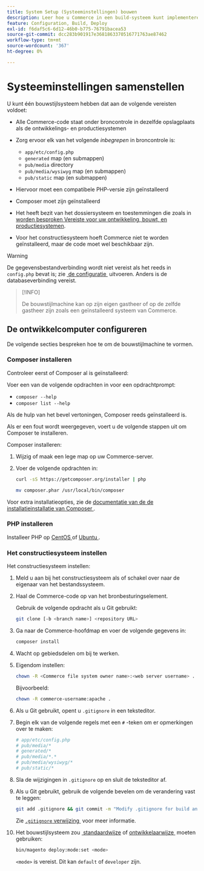 ```yaml
---
title: System Setup (Systeeminstellingen) bouwen
description: Leer hoe u Commerce in een build-systeem kunt implementeren.
feature: Configuration, Build, Deploy
exl-id: f6daf5c6-6d12-46b0-b775-76791bacea53
source-git-commit: dcc283b901917e3681863370516771763ae87462
workflow-type: tm+mt
source-wordcount: '367'
ht-degree: 0%

---
```


# Systeeminstellingen samenstellen

U kunt één bouwstijlsysteem hebben dat aan de volgende vereisten voldoet:

- Alle Commerce-code staat onder broncontrole in dezelfde opslagplaats als de ontwikkelings- en productiesystemen
- Zorg ervoor elk van het volgende _inbegrepen_ in broncontrole is:

   - `app/etc/config.php`
   - `generated` map (en submappen)
   - `pub/media` directory
   - `pub/media/wysiwyg` map (en submappen)
   - `pub/static` map (en submappen)

- Hiervoor moet een compatibele PHP-versie zijn geïnstalleerd
- Composer moet zijn geïnstalleerd
- Het heeft bezit van het dossiersysteem en toestemmingen die zoals in [&#x200B; worden besproken Vereiste voor uw ontwikkeling, bouwt, en productiesystemen &#x200B;](../deployment/technical-details.md).
- Voor het constructiesysteem hoeft Commerce niet te worden geïnstalleerd, maar de code moet wel beschikbaar zijn.

>[!WARNING]
>
>De gegevensbestandverbinding wordt niet vereist als het reeds in `config.php` bevat is; zie [&#x200B; de configuratie &#x200B;](../cli/export-configuration.md) uitvoeren. Anders is de databaseverbinding vereist.

>[!INFO]
>
>De bouwstijlmachine kan op zijn eigen gastheer of op de zelfde gastheer zijn zoals een geïnstalleerd systeem van Commerce.

## De ontwikkelcomputer configureren

De volgende secties bespreken hoe te om de bouwstijlmachine te vormen.

### Composer installeren

Controleer eerst of Composer al is geïnstalleerd:

Voer een van de volgende opdrachten in voor een opdrachtprompt:

- `composer --help`
- `composer list --help`

Als de hulp van het bevel vertoningen, Composer reeds geïnstalleerd is.

Als er een fout wordt weergegeven, voert u de volgende stappen uit om Composer te installeren.

Composer installeren:

1. Wijzig of maak een lege map op uw Commerce-server.

1. Voer de volgende opdrachten in:

   ```bash
   curl -sS https://getcomposer.org/installer | php
   ```

   ```bash
   mv composer.phar /usr/local/bin/composer
   ```

Voor extra installatieopties, zie de [ documentatie van de de installatieinstallatie van Composer ][composer].

### PHP installeren

Installeer PHP op [ CentOS ] of [ Ubuntu ].

### Het constructiesysteem instellen

Het constructiesysteem instellen:

1. Meld u aan bij het constructiesysteem als of schakel over naar de eigenaar van het bestandssysteem.
1. Haal de Commerce-code op van het bronbesturingselement.

   Gebruik de volgende opdracht als u Git gebruikt:

   ```bash
   git clone [-b <branch name>] <repository URL>
   ```

1. Ga naar de Commerce-hoofdmap en voer de volgende gegevens in:

   ```bash
   composer install
   ```

1. Wacht op gebiedsdelen om bij te werken.
1. Eigendom instellen:

   ```bash
   chown -R <Commerce file system owner name>:<web server username> .
   ```

   Bijvoorbeeld:

   ```bash
   chown -R commerce-username:apache .
   ```

1. Als u Git gebruikt, opent u `.gitignore` in een teksteditor.
1. Begin elk van de volgende regels met een `#` -teken om er opmerkingen over te maken:

   ```conf
   # app/etc/config.php
   # pub/media/*
   # generated/*
   # pub/media/*.*
   # pub/media/wysiwyg/*
   # pub/static/*
   ```

1. Sla de wijzigingen in `.gitignore` op en sluit de teksteditor af.
1. Als u Git gebruikt, gebruik de volgende bevelen om de verandering vast te leggen:

   ```bash
   git add .gitignore && git commit -m "Modify .gitignore for build and production"
   ```

   Zie [`.gitignore` verwijzing &#x200B;](../reference/config-reference-gitignore.md) voor meer informatie.

1. Het bouwstijlsysteem zou [&#x200B; standaardwijze &#x200B;](../bootstrap/application-modes.md#default-mode) of [&#x200B; ontwikkelaarwijze &#x200B;](../bootstrap/application-modes.md#developer-mode) moeten gebruiken:

   ```bash
   bin/magento deploy:mode:set <mode>
   ```

   `<mode>` is vereist. Dit kan `default` of `developer` zijn.

<!-- Link Definitions -->

[CentOS]: https://wiki.centos.org/HowTos/php7
[composer]: https://getcomposer.org/download/
[Ubuntu]: https://help.ubuntu.com/lts/serverguide/php.html
